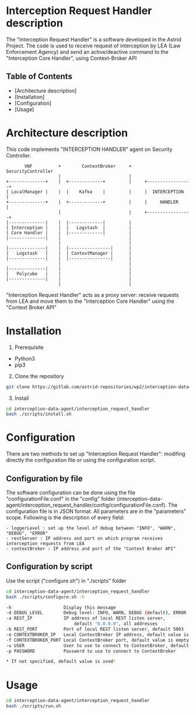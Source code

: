 # Interception Request Handler description
The "Interception Request Handler" is a software developed in the Astrid Project. 
The code is used to receive request of interception by LEA (Law Enforcement Agency) and send an active/deactive command to the "Interception Core Handler", using Context-Broker API

## Table of Contents
- [Architecture description]
- [Installation]
- [Configuration]
- [Usage]

# Architecture description

This code implements "INTERCEPTION HANDLER" agent on Security Controller.

```
       VNF          +        ContextBroker     +     SecurityController
                    |                          |
+--------------+    |  +-------------+         |     +-----------------+
| LocalManager |    |  |    Kafka    |         |     |  INTERCEPTION   |
+--------------+    |  +-------------+         |     |     HANDLER     |
                    |                          |     +-----------------+
|--------------|    |  |-------------|         |
| Interception |    |  |   Logstash  |         |
| Core Handler |    |  |-------------|         |
|--------------|    |                          |
                    |                          |
|--------------|    |  |----------------|      |
|   Logstash   |    |  | ContextManager |      |
|--------------|    |  |----------------|      |
                    |                          |
|--------------|    |                          |
|   Polycube   |    |                          |
|--------------|    |                          |
                    |                          | 
```

"Interception Request Handler" acts as a proxy server: receive requests from LEA and move
them to the "Interception Core Handler" using the "Context Broker API"

# Installation

1. Prerequisite
- Python3
- pip3

2. Clone the repository

```bash
git clone https://gitlab.com/astrid-repositories/wp2/interception-data-agent.git
```

3. Install
```bash
cd interception-data-agent/interception_request_handler
bash ./scripts/install.sh
```

# Configuration
There are two methods to set up "Interception Request Handler": modifing directly the configuration file or using the configuration script.

## Configuration by file
The software configuration can be done using the file "configurationFile.conf" in the "config" folder (interception-data-agent/interception_request_handler/config/configurationFile.conf).
The configuration file is in JSON format.
All parameters are in the "parameters" scope.
Following is the description of every field:

```
- loggerLevel : set up the level of debug between "INFO", "WARN", "DEBUG", "ERROR"
- restServer : IP address and port on which program receives interception requests from LEA
- contextBroker : IP address and port of the "Context Broker API"
```

## Configuration by script
Use the script ("configure.sh") in "./scripts" folder

```bash
cd interception-data-agent/interception_request_handler
bash ./scripts/configure.sh -h
```

```bash
-h                    Display this message
-d DEBUG_LEVEL        Debug level: INFO, WARN, DEBUG (default), ERROR
-a REST_IP            IP address of local REST listen server,
                          default "0.0.0.0", all addresses
-b REST_PORT          Port of local REST listen server, default 5003
-e CONTEXTBROKER_IP   Local ContextBroker IP address, default value is empty
-f CONTEXTBROKER_PORT Local ContextBroker port, default value is empty
-u USER               User to use to connect to ContextBroker, default value is "astrid"
-p PASSWORD           Password to use to connect to ContextBroker

* If not specified, default value is used*

```

# Usage

```bash
cd interception-data-agent/interception_request_handler
bash ./scripts/run.sh
```


